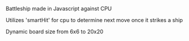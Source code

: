 Battleship made in Javascript against CPU

Utilizes 'smartHit' for cpu to determine next move once it strikes a ship 

Dynamic board size from 6x6 to 20x20

